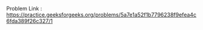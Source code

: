 Problem Link : https://practice.geeksforgeeks.org/problems/5a7e1a52f1b7796238f9efea4c6fda389f26c327/1